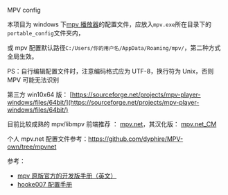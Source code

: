 MPV config

本项目为 windows 下[mpv 播放器](https://github.com/mpv-player/mpv)的配置文件，应放入`mpv.exe`所在目录下的`portable_config`文件夹内，

或 mpv 配置默认路径`C:/Users/你的用户名/AppData/Roaming/mpv/`，第二种方式全局生效。

PS：自行编辑配置文件时，注意编码格式应为 UTF-8，换行符为 Unix，否则 MPV 可能无法识别

第三方 win10x64 版： [https://sourceforge.net/projects/mpv-player-windows/files/64bit/](https://sourceforge.net/projects/mpv-player-windows/files/64bit/)

目前比较成熟的 mpv/libmpv 前端推荐 ： [mpv.net](https://github.com/stax76/mpv.net)，其汉化版： [mpv.net_CM](https://github.com/hooke007/mpv.net_CM)

个人 mpv.net 配置文件参考：https://github.com/dyphire/MPV-own/tree/mpvnet

参考：

* [mpv 原版官方的开发版手册（英文）](https://mpv.io/manual/master/)
* [hooke007 配置手册](https://hooke007.github.io/mpv-lazy/mpv.html)

